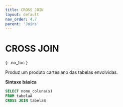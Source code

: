 ```yaml
---
title: CROSS JOIN 
layout: default
nav_order: 4.7
parent: 'Joins'
---
```




# CROSS JOIN 
{: .no_toc }


Produz um produto cartesiano das tabelas envolvidas. 

**Sintaxe básica**

```sql
SELECT nome_coluna(s)
FROM tabelaA
CROSS JOIN tabelaB
```

<br>